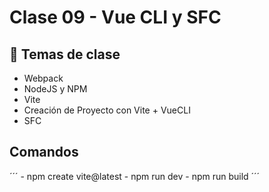 # Clase 09 - Vue CLI y SFC

## 📌 Temas de clase
- Webpack
- NodeJS y NPM
- Vite
- Creación de Proyecto con Vite + VueCLI
- SFC

## Comandos

´´´
    - npm create vite@latest
    - npm run dev
    - npm run build
´´´
